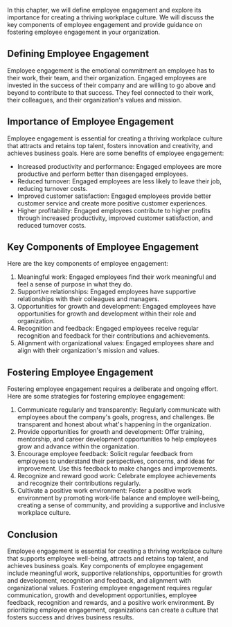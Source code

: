 
In this chapter, we will define employee engagement and explore its importance for creating a thriving workplace culture. We will discuss the key components of employee engagement and provide guidance on fostering employee engagement in your organization.

Defining Employee Engagement
----------------------------

Employee engagement is the emotional commitment an employee has to their work, their team, and their organization. Engaged employees are invested in the success of their company and are willing to go above and beyond to contribute to that success. They feel connected to their work, their colleagues, and their organization's values and mission.

Importance of Employee Engagement
---------------------------------

Employee engagement is essential for creating a thriving workplace culture that attracts and retains top talent, fosters innovation and creativity, and achieves business goals. Here are some benefits of employee engagement:

* Increased productivity and performance: Engaged employees are more productive and perform better than disengaged employees.
* Reduced turnover: Engaged employees are less likely to leave their job, reducing turnover costs.
* Improved customer satisfaction: Engaged employees provide better customer service and create more positive customer experiences.
* Higher profitability: Engaged employees contribute to higher profits through increased productivity, improved customer satisfaction, and reduced turnover costs.

Key Components of Employee Engagement
-------------------------------------

Here are the key components of employee engagement:

1. Meaningful work: Engaged employees find their work meaningful and feel a sense of purpose in what they do.
2. Supportive relationships: Engaged employees have supportive relationships with their colleagues and managers.
3. Opportunities for growth and development: Engaged employees have opportunities for growth and development within their role and organization.
4. Recognition and feedback: Engaged employees receive regular recognition and feedback for their contributions and achievements.
5. Alignment with organizational values: Engaged employees share and align with their organization's mission and values.

Fostering Employee Engagement
-----------------------------

Fostering employee engagement requires a deliberate and ongoing effort. Here are some strategies for fostering employee engagement:

1. Communicate regularly and transparently: Regularly communicate with employees about the company's goals, progress, and challenges. Be transparent and honest about what's happening in the organization.
2. Provide opportunities for growth and development: Offer training, mentorship, and career development opportunities to help employees grow and advance within the organization.
3. Encourage employee feedback: Solicit regular feedback from employees to understand their perspectives, concerns, and ideas for improvement. Use this feedback to make changes and improvements.
4. Recognize and reward good work: Celebrate employee achievements and recognize their contributions regularly.
5. Cultivate a positive work environment: Foster a positive work environment by promoting work-life balance and employee well-being, creating a sense of community, and providing a supportive and inclusive workplace culture.

Conclusion
----------

Employee engagement is essential for creating a thriving workplace culture that supports employee well-being, attracts and retains top talent, and achieves business goals. Key components of employee engagement include meaningful work, supportive relationships, opportunities for growth and development, recognition and feedback, and alignment with organizational values. Fostering employee engagement requires regular communication, growth and development opportunities, employee feedback, recognition and rewards, and a positive work environment. By prioritizing employee engagement, organizations can create a culture that fosters success and drives business results.
